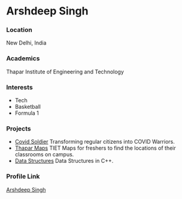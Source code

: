 # Arshdeep Singh

### Location

New Delhi, India

### Academics

Thapar Institute of Engineering and Technology

### Interests

- Tech
- Basketball
- Formula 1

### Projects

- [Covid Soldier](https://github.com/arshdeepsk/hackCrisisIndia) Transforming regular citizens into COVID Warriors.
- [Thapar Maps](https://github.com/arshdeepsk/ThaparMaps) TIET Maps for freshers to find the locations of their classrooms on campus.
- [Data Structures](https://github.com/arshdeepsk/Data-Structures) Data Structures in C++.

### Profile Link

[Arshdeep Singh](https://github.com/arshdeepsk)